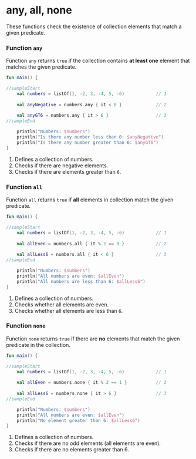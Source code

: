 # any, all, none

These functions check the existence of collection elements that match a given predicate.

### Function `any`

Function `any` returns `true` if the collection contains **at least one** element that matches the given predicate.

<div class="language-kotlin" theme="idea" data-min-compiler-version="1.3">

```kotlin
fun main() {

//sampleStart
    val numbers = listOf(1, -2, 3, -4, 5, -6)            // 1
    
    val anyNegative = numbers.any { it < 0 }             // 2
    
    val anyGT6 = numbers.any { it > 6 }                  // 3
//sampleEnd

    println("Numbers: $numbers")
    println("Is there any number less than 0: $anyNegative")
    println("Is there any number greater than 6: $anyGT6")
}
```

</div>

1. Defines a collection of numbers.
2. Checks if there are negative elements.
3. Checks if there are elements greater than `6`. 


### Function `all`

Function `all` returns `true` if **all** elements in collection match the given predicate.

<div class="language-kotlin" theme="idea" data-min-compiler-version="1.3">

```kotlin
fun main() {

//sampleStart
    val numbers = listOf(1, -2, 3, -4, 5, -6)            // 1
    
    val allEven = numbers.all { it % 2 == 0 }            // 2
    
    val allLess6 = numbers.all { it < 6 }                // 3
//sampleEnd

    println("Numbers: $numbers")
    println("All numbers are even: $allEven")
    println("All numbers are less than 6: $allLess6")
}
```

</div>

1. Defines a collection of numbers.
2. Checks whether all elements are even.
3. Checks whether all elements are less than `6`.


### Function `none`

Function `none` returns `true` if there are **no** elements that match the given predicate in the collection.

<div class="language-kotlin" theme="idea" data-min-compiler-version="1.3">

```kotlin
fun main() {

//sampleStart
    val numbers = listOf(1, -2, 3, -4, 5, -6)            // 1
    
    val allEven = numbers.none { it % 2 == 1 }           // 2
    
    val allLess6 = numbers.none { it > 6 }               // 3
//sampleEnd

    println("Numbers: $numbers")
    println("All numbers are even: $allEven")
    println("No element greater than 6: $allLess6")
}
```

</div>

1. Defines a collection of numbers.
2. Checks if there are no odd elements (all elements are even).
3. Checks if there are no elements greater than 6.
 
